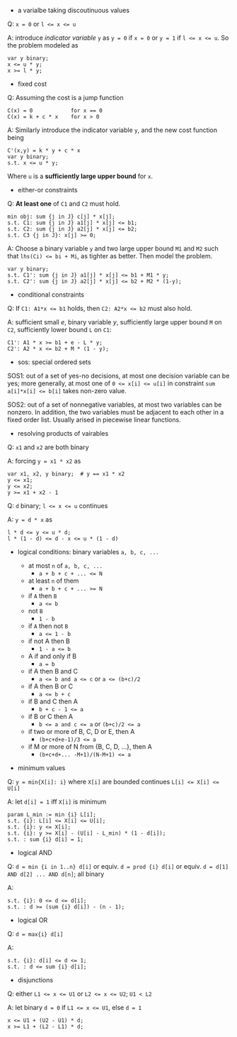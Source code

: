 - a varialbe taking discoutinuous values

Q: `x = 0` or `l <= x <= u`

A: introduce *indicator variable* `y` as `y = 0` if `x = 0` or `y = 1` if `l <= x <= u`. So the problem modeled as
```ampl
var y binary;
x <= u * y;
x >= l * y;
```

- fixed cost

Q: Assuming the cost is a jump function
```
C(x) = 0            for x == 0
C(x) = k + c * x    for x > 0
```


A: Similarly introduce the indicator variable `y`, and the new cost function being
```ampl
C'(x,y) = k * y + c * x
var y binary;
s.t. x <= u * y;
```

Where `u` is a **sufficiently large upper bound** for `x`.


- either-or constraints

Q: **At least one** of `C1` and `C2` must hold.
```ampl
min obj: sum {j in J} c[j] * x[j];
s.t. C1: sum {j in J} a1[j] * x[j] <= b1;
s.t. C2: sum {j in J} a2[j] * x[j] <= b2;
s.t. C3 {j in J}: x[j] >= 0;
```

A: Choose a binary variable `y` and two large upper bound `M1` and `M2` such that `lhs(Ci) <= bi + Mi`, as tighter as better. Then model the problem.

```ampl
var y binary;
s.t. C1': sum {j in J} a1[j] * x[j] <= b1 + M1 * y;
s.t. C2': sum {j in J} a2[j] * x[j] <= b2 + M2 * (1-y);
```

- conditional constraints

Q: If `C1: A1*x <= b1` holds, then `C2: A2*x <= b2` must also hold.

A: sufficient small $e$, binary variable $y$, sufficiently large upper bound `M` on `C2`, sufficiently lower bound `L` on `C1`:
```ampl
C1': A1 * x >= b1 + e - L * y;
C2': A2 * x <= b2 + M * (1 - y);
```


- sos: special ordered sets

SOS1: out of a set of yes-no decisions, at most one decision variable can be yes; more generally, at most one of `0 <= x[i] <= u[i]` in constraint `sum a[i]*x[i] <= b[i]` takes non-zero value.

SOS2:  out of a set of nonnegative variables, at most two variables can be nonzero. In addition, the two variables must be adjacent to each other in a fixed order list. Usually arised in piecewise linear functions.


- resolving products of vairables

Q: `x1` and `x2` are both binary

A: forcing `y = x1 * x2` as
```ampl
var x1, x2, y binary;  # y == x1 * x2
y <= x1;
y <= x2;
y >= x1 + x2 - 1
```

Q: `d` binary; `l <= x <= u` continues

A: `y = d * x` as
```ampl
l * d <= y <= u * d;
l * (1 - d) <= d - x <= u * (1 - d)
```

- logical conditions: binary variables `a, b, c, ...`
	- at most `n` of `a, b, c, ...`
		- `a + b + c + ... <= N`
	- at least `n` of them
		- `a + b + c + ... >= N`
	- if `A` then `B`
		- `a <= b`
	- not `B`
		- `1 - b`
	- if `A` then not `B`
		- `a <= 1 - b`
	- if not A then B
		- `1 - a <= b`
	- A if and only if B
		- `a = b`
	- if A then B and C
		- `a <= b and a <= c` or `a <= (b+c)/2`
	- if A then B or C
		- `a <= b + c`
	- if B and C then A
		- `b + c - 1 <= a`
	- if B or C then A
		- `b <= a and c <= a` or `(b+c)/2 <= a`
	- if two or more of B, C, D or E, then A
		- `(b+c+d+e-1)/3 <= a`
	- if M or more of N from {B, C, D, ...}, then A
		- `(b+c+d+... -M+1)/(N-M+1) <= a`

- minimum values

Q: `y = min{X[i]: i}` where `X[i]` are bounded continues `L[i] <= X[i] <= U[i]`

A: let `d[i] = 1` iff `X[i]` is minimum
```ampl
param L_min := min {i} L[i];
s.t. {i}: L[i] <= X[i] <= U[i];
s.t. {i}: y <= X[i];
s.t. {i}: y >= X[i] - (U[i] - L_min) * (1 - d[i]);
s.t. : sum {i} d[i] = 1;
```

- logical AND

Q: `d = min {i in 1..n} d[i]` or equiv. `d = prod {i} d[i]` or equiv. `d = d[1] AND d[2] ... AND d[n]`; all binary

A: 
```ampl
s.t. {i}: 0 <= d <= d[i];
s.t. : d >= (sum {i} d[i]) - (n - 1);
```

- logical OR

Q: `d = max{i} d[i]`

A:
```ampl
s.t. {i}: d[i] <= d <= 1;
s.t. : d <= sum {i} d[i];
```

- disjunctions

Q: either `L1 <= x <= U1` or `L2 <= x <= U2`; `U1 < L2`

A: let binary `d = 0` if `L1 <= x <= U1`, else `d = 1`
```ampl
x <= U1 + (U2 - U1) * d;
x >= L1 + (L2 - L1) * d;
```


